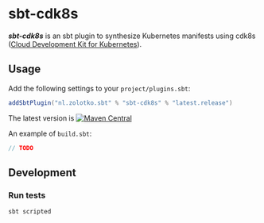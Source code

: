 # sbt-cdk8s

***sbt-cdk8s*** is an sbt plugin to synthesize Kubernetes manifests using cdk8s ([Cloud Development Kit for Kubernetes](https://cdk8s.io)).

## Usage

Add the following settings to your `project/plugins.sbt`:

```sbt
addSbtPlugin("nl.zolotko.sbt" % "sbt-cdk8s" % "latest.release")
```

The latest version is [![Maven Central](https://maven-badges.herokuapp.com/maven-central/nl.zolotko.sbt/sbt-cdk8s/badge.svg?subject=sbt-cdk8s)](https://maven-badges.herokuapp.com/maven-central/nl.zolotko.sbt/sbt-cdk8s/)

An example of `build.sbt`:

```sbt
// TODO
```

## Development

### Run tests

```
sbt scripted
```